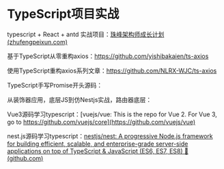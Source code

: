 # TypeScript项目实战

typescript + React + antd 实战项目：[珠峰架构师成长计划 (zhufengpeixun.com)](http://www.zhufengpeixun.com/strong/html/65.3.typescript.html)

基于TypeScript从零重构axios：<https://github.com/yishibakaien/ts-axios>

使用TypeScript重构axios系列文章：<https://github.com/NLRX-WJC/ts-axios>

TypeScript手写Promise开头源码：

从装饰器应用，底层JS到仿Nestjs实战，路由器底层：

Vue3源码学习typescript：[vuejs/vue: This is the repo for Vue 2. For Vue 3, go to https://github.com/vuejs/core](https://github.com/vuejs/vue)

nest.js源码学习typescript：[nestjs/nest: A progressive Node.js framework for building efficient, scalable, and enterprise-grade server-side applications on top of TypeScript & JavaScript (ES6, ES7, ES8) 🚀 (github.com)](https://github.com/nestjs/nest)
